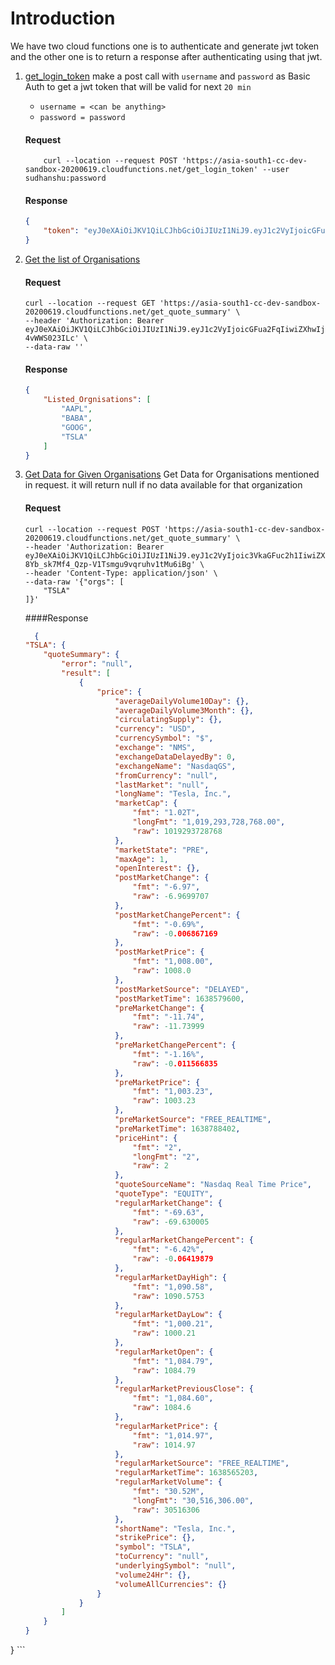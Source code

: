 # Introduction

We have two cloud functions one is to authenticate and generate jwt token 
and the other one is to return a response after authenticating using that jwt.

1. [get_login_token](https://asia-south1-cc-dev-sandbox-20200619.cloudfunctions.net/get_login_token) 
    make a post call with `username` and `password` as Basic Auth to get a jwt token that will be valid for next `20 min`
    * `username = <can be anything>`
    * `password = password`
    
    #### Request
    ```commandline 
        curl --location --request POST 'https://asia-south1-cc-dev-sandbox-20200619.cloudfunctions.net/get_login_token' --user sudhanshu:password 
    ```
    #### Response
    ```json
    {
        "token": "eyJ0eXAiOiJKV1QiLCJhbGciOiJIUzI1NiJ9.eyJ1c2VyIjoicGFua2FqIiwiZXhwIjoxNjM4ODU4NTUxfQ.xMSOR5PoiwLYv3kAid5ufhkGsNlUn_H1y_jL1_BSozE",
    }
    ```
2. [Get the list of Organisations](https://asia-south1-cc-dev-sandbox-20200619.cloudfunctions.net/get_quote_summary)
    #### Request
      ```commandline
    curl --location --request GET 'https://asia-south1-cc-dev-sandbox-20200619.cloudfunctions.net/get_quote_summary' \ 
     --header 'Authorization: Bearer eyJ0eXAiOiJKV1QiLCJhbGciOiJIUzI1NiJ9.eyJ1c2VyIjoicGFua2FqIiwiZXhwIjoxNjM4ODU5MDAzfQ.0wpnv_0M2DEbTdYz1MYcJPHJX1JKlxQ-4vWWS023ILc' \
     --data-raw ''
     ```

   #### Response
    ```json
    {
        "Listed_Orgnisations": [
            "AAPL",
            "BABA",
            "GOOG",
            "TSLA"
        ]
    }
    ```
3. [Get Data for Given Organisations](https://asia-south1-cc-dev-sandbox-20200619.cloudfunctions.net/get_quote_summary)
   Get Data for Organisations mentioned in request. it will return null if no data available for that organization
    #### Request
    ```commandline
    curl --location --request POST 'https://asia-south1-cc-dev-sandbox-20200619.cloudfunctions.net/get_quote_summary' \
    --header 'Authorization: Bearer eyJ0eXAiOiJKV1QiLCJhbGciOiJIUzI1NiJ9.eyJ1c2VyIjoic3VkaGFuc2h1IiwiZXhwIjoxNjM4OTQ1OTMzfQ.Bt0Lc-8Yb_sk7Mf4_Qzp-V1Tsmgu9vqruhv1tMu6iBg' \
    --header 'Content-Type: application/json' \
    --data-raw '{"orgs": [
        "TSLA"
    ]}'
    ```
    ####Response
    ```json
      {
    "TSLA": {
        "quoteSummary": {
            "error": "null",
            "result": [
                {
                    "price": {
                        "averageDailyVolume10Day": {},
                        "averageDailyVolume3Month": {},
                        "circulatingSupply": {},
                        "currency": "USD",
                        "currencySymbol": "$",
                        "exchange": "NMS",
                        "exchangeDataDelayedBy": 0,
                        "exchangeName": "NasdaqGS",
                        "fromCurrency": "null",
                        "lastMarket": "null",
                        "longName": "Tesla, Inc.",
                        "marketCap": {
                            "fmt": "1.02T",
                            "longFmt": "1,019,293,728,768.00",
                            "raw": 1019293728768
                        },
                        "marketState": "PRE",
                        "maxAge": 1,
                        "openInterest": {},
                        "postMarketChange": {
                            "fmt": "-6.97",
                            "raw": -6.9699707
                        },
                        "postMarketChangePercent": {
                            "fmt": "-0.69%",
                            "raw": -0.006867169
                        },
                        "postMarketPrice": {
                            "fmt": "1,008.00",
                            "raw": 1008.0
                        },
                        "postMarketSource": "DELAYED",
                        "postMarketTime": 1638579600,
                        "preMarketChange": {
                            "fmt": "-11.74",
                            "raw": -11.73999
                        },
                        "preMarketChangePercent": {
                            "fmt": "-1.16%",
                            "raw": -0.011566835
                        },
                        "preMarketPrice": {
                            "fmt": "1,003.23",
                            "raw": 1003.23
                        },
                        "preMarketSource": "FREE_REALTIME",
                        "preMarketTime": 1638788402,
                        "priceHint": {
                            "fmt": "2",
                            "longFmt": "2",
                            "raw": 2
                        },
                        "quoteSourceName": "Nasdaq Real Time Price",
                        "quoteType": "EQUITY",
                        "regularMarketChange": {
                            "fmt": "-69.63",
                            "raw": -69.630005
                        },
                        "regularMarketChangePercent": {
                            "fmt": "-6.42%",
                            "raw": -0.06419879
                        },
                        "regularMarketDayHigh": {
                            "fmt": "1,090.58",
                            "raw": 1090.5753
                        },
                        "regularMarketDayLow": {
                            "fmt": "1,000.21",
                            "raw": 1000.21
                        },
                        "regularMarketOpen": {
                            "fmt": "1,084.79",
                            "raw": 1084.79
                        },
                        "regularMarketPreviousClose": {
                            "fmt": "1,084.60",
                            "raw": 1084.6
                        },
                        "regularMarketPrice": {
                            "fmt": "1,014.97",
                            "raw": 1014.97
                        },
                        "regularMarketSource": "FREE_REALTIME",
                        "regularMarketTime": 1638565203,
                        "regularMarketVolume": {
                            "fmt": "30.52M",
                            "longFmt": "30,516,306.00",
                            "raw": 30516306
                        },
                        "shortName": "Tesla, Inc.",
                        "strikePrice": {},
                        "symbol": "TSLA",
                        "toCurrency": "null",
                        "underlyingSymbol": "null",
                        "volume24Hr": {},
                        "volumeAllCurrencies": {}
                    }
                }
            ]
        }
    }
}
    ```